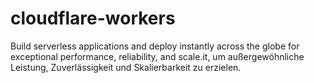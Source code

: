 # cloudflare-workers
Build serverless applications and deploy instantly across the globe for exceptional performance, reliability, and scale.it, um außergewöhnliche Leistung, Zuverlässigkeit und Skalierbarkeit zu erzielen.
